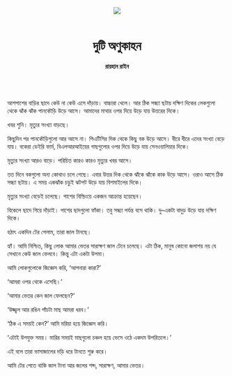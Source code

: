 <div align=center>
<img src=https://images.prothomalo.com/prothomalo-bangla%2F2020-09%2F58cdfe33-a695-410d-89fc-bb2cd854003c%2FRahayan.png?rect=0%2C61%2C1834%2C963&w=1200&ar=40%3A21&auto=format%2Ccompress&ogImage=true&mode=crop&overlay=&overlay_position=bottom&overlay_width_pct=1 />
<br><br>
<h1>দুটি অণুকাহন</h1> 
<h4>রায়হান রাইন</h4>
<br><br>
</div>

আশপাশের বাড়ির ছাদে কেউ না কেউ এসে দাঁড়ায়। বাচ্চারা খেলে। আর ঠিক সন্ধ্যা ছটায় দক্ষিণ দিকের লেকগুলো থেকে ঝাঁক ঝাঁক পানকৌড়ি উড়ে আসে। আমাদের মাথার ওপর দিয়ে উড়ে যায় উত্তরের দিকে।

খবর শুনি। মৃত্যুর সংখ্যা বাড়ছে।

কিছুদিন পর পানকৌড়িগুলো আর আসে না। পিএটিসির দিক থেকে কিছু বক উড়ে আসে। ধীরে ধীরে এদের সংখ্যা বেড়ে যায়। বকেরা ডেইরি ফার্ম, বিএলআরআইয়ের গাছগুলোর ওপর দিয়ে উড়ে যায় সেনওয়ালিয়ার দিকে।

মৃত্যুর সংখ্যা আরও বাড়ে। পরিচিত কারও কারও মৃত্যুর খবর আসে।

তত দিনে বকগুলো অন্য কোথাও চলে গেছে। এবার উত্তর দিক থেকে ঝাঁকে ঝাঁকে কাক উড়ে আসে। ওরাও আসে ঠিক সন্ধ্যা ছটায়। এ সময় একঝাঁক চড়ুই ঝটপট উড়ে যায় বিশমাইলের দিকে।

মৃত্যুর সংখ্যা বেড়েই চলেছে। পাশের বিল্ডিংয়ে একজন আক্রান্ত হয়েছেন।

বিকেলে ছাদে গিয়ে দাঁড়াই। পাশের ছাদগুলো ফাঁকা। তবু সন্ধ্যা পর্যন্ত বসে থাকি। দু–একটা বাদুড় উড়ে যায় দক্ষিণ দিকে।

হঠাৎ একদিন টের পেলাম, তারা জাল টানছে।

হ্যাঁ। আমি নিশ্চিত, কিছু লোক আমার ভেতর সারাক্ষণ জাল টেনে চলেছে। এটা ঠিক, মানুষ কোনো জলাশয় নয় যে সেখানে কেউ জাল ফেলবে। কিন্তু এটা একটা উপমা।

আমি লোকগুলোকে জিজ্ঞেস করি, ‘আপনারা কারা?’

‘আমরা ওপর থেকে এসেছি।’

‘আমার ভেতর কেন জাল ফেলছেন?’

‘উজ্জ্বল আর রঙিন পাঁচটা মাছ আমরা ধরব।’

‘ঠিক এ সময়ই কেন?’ আমি মরিয়া হয়ে জিজ্ঞেস করি।

‘এটাই উপযুক্ত সময়। মারির সময়ই মাছগুলো চঞ্চল হয়ে ভেসে ওঠে একদম উপরিতলে।’

এই বলে তারা ভাসাজালের দড়ি ধরে টানতে শুরু করে।

আমি টের পেতে থাকি জাল টানা আর জলের শব্দ, সারাক্ষণ, আমার ভেতর।

